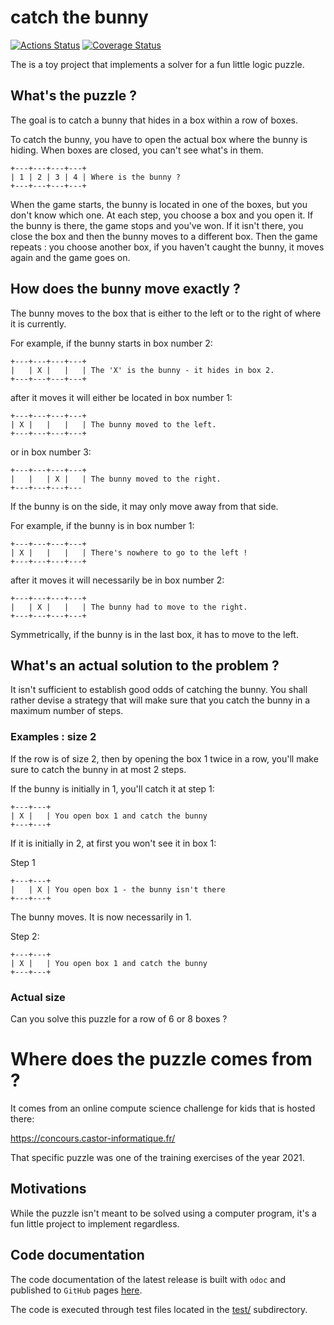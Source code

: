 # catch the bunny

[![Actions Status](https://github.com/mbarbin/catch-the-bunny/workflows/ci/badge.svg)](https://github.com/mbarbin/catch-the-bunny/actions/workflows/ci.yml)
[![Coverage Status](https://coveralls.io/repos/github/mbarbin/catch-the-bunny/badge.svg?branch=main&service=github)](https://coveralls.io/github/mbarbin/catch-the-bunny?branch=main)

The is a toy project that implements a solver for a fun little logic puzzle.

## What's the puzzle ?

The goal is to catch a bunny that hides in a box within a row of boxes.

To catch the bunny, you have to open the actual box where the bunny is hiding.
When boxes are closed, you can't see what's in them.
```
+---+---+---+---+
| 1 | 2 | 3 | 4 | Where is the bunny ?
+---+---+---+---+
```
When the game starts, the bunny is located in one of the boxes, but you don't
know which one. At each step, you choose a box and you open it. If the bunny is
there, the game stops and you've won. If it isn't there, you close the box and
then the bunny moves to a different box. Then the game repeats : you choose
another box, if you haven't caught the bunny, it moves again and the game goes
on.

## How does the bunny move exactly ?

The bunny moves to the box that is either to the left or to the right of where
it is currently.

For example, if the bunny starts in box number 2:
```
+---+---+---+---+
|   | X |   |   | The 'X' is the bunny - it hides in box 2.
+---+---+---+---+
```
after it moves it will either be located in box number 1:
```
+---+---+---+---+
| X |   |   |   | The bunny moved to the left.
+---+---+---+---+
```
or in box number 3:
```
+---+---+---+---+
|   |   | X |   | The bunny moved to the right.
+---+---+---+---
```
If the bunny is on the side, it may only move away from that side.

For example, if the bunny is in box number 1:
```
+---+---+---+---+
| X |   |   |   | There's nowhere to go to the left !
+---+---+---+---+
```
after it moves it will necessarily be in box number 2:
```
+---+---+---+---+
|   | X |   |   | The bunny had to move to the right.
+---+---+---+---+
```
Symmetrically, if the bunny is in the last box, it has to move to the left.

## What's an actual solution to the problem ?

It isn't sufficient to establish good odds of catching the bunny. You shall
rather devise a strategy that will make sure that you catch the bunny in a
maximum number of steps.

### Examples : size 2

If the row is of size 2, then by opening the box 1 twice in a row, you'll make
sure to catch the bunny in at most 2 steps.

If the bunny is initially in 1, you'll catch it at step 1:
```
+---+---+
| X |   | You open box 1 and catch the bunny
+---+---+
```
If it is initially in 2, at first you won't see it in box 1:

Step 1
```
+---+---+
|   | X | You open box 1 - the bunny isn't there
+---+---+
```
The bunny moves. It is now necessarily in 1.

Step 2:
```
+---+---+
| X |   | You open box 1 and catch the bunny
+---+---+
```
### Actual size

Can you solve this puzzle for a row of 6 or 8 boxes ?

# Where does the puzzle comes from ?

It comes from an online compute science challenge for kids that is
hosted there:

https://concours.castor-informatique.fr/

That specific puzzle was one of the training exercises of the year
2021.

## Motivations

While the puzzle isn't meant to be solved using a computer program, it's a fun
little project to implement regardless.

## Code documentation

The code documentation of the latest release is built with `odoc` and published
to `GitHub` pages [here](https://mbarbin.github.io/catch-the-bunny).

The code is executed through test files located in the [test/](test/)
subdirectory.
